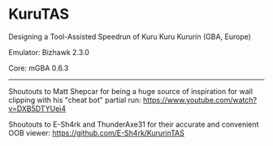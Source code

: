 # KuruTAS
Designing a Tool-Assisted Speedrun of Kuru Kuru Kururin (GBA, Europe)

Emulator: Bizhawk 2.3.0

Core: mGBA 0.6.3

******************************************

Shoutouts to Matt Shepcar for being a huge source of inspiration for wall clipping with his "cheat bot" partial run: https://www.youtube.com/watch?v=DXB5DTYUei4

Shoutouts to E-Sh4rk and ThunderAxe31 for their accurate and convenient OOB viewer: https://github.com/E-Sh4rk/KururinTAS
